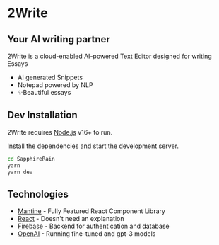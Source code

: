 # 2Write
## Your AI writing partner


2Write is a cloud-enabled AI-powered Text Editor designed for writing Essays

- AI generated Snippets
- Notepad powered by NLP
- ✨Beautiful essays

## Dev Installation

2Write requires [Node.js](https://nodejs.org/) v16+ to run.

Install the dependencies and start the development server.

```sh
cd SapphireRain
yarn
yarn dev
```

## Technologies

- [Mantine](https://mantine.dev) - Fully Featured React Component Library
- [React](https://reactjs.org) - Doesn't need an explanation
- [Firebase](https://firebase.google.com) - Backend for authentication and database
- [OpenAI](https://openai.com) - Running fine-tuned and gpt-3 models

